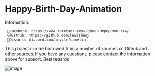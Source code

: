 # Happy-Birth-Day-Animation

Information:

     📱Facebook: https://www.facebook.com/nguyen.nguyenvo.714/  
     🐱Github: https://github.com/lewisbenj			        
     🤖Discord: discord.com/invite/camelia			            


This project can be borrowed from a number of sources on Github and other sources. 
If you have any questions, please contact the information above for support. 
Best regards

![image](https://github.com/user-attachments/assets/6ee677d0-a716-4384-a5f5-ed61420e5d2e)

